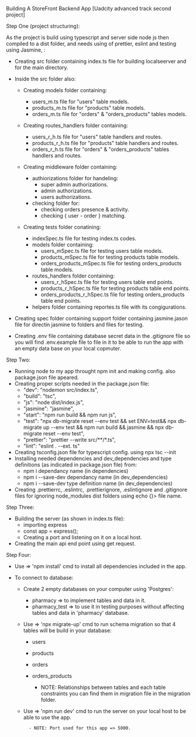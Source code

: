 Building A StoreFront Backend App [Uadcity advanced track second project]


Step One (project structuring):

As the project is build using typescript and server side node js then compiled to a dist folder, and needs using of prettier, eslint and testing using Jasmine, :

- Creating src folder containing index.ts file for building localseerver and for the main directory.

- Inside the src folder also:
    - Creating models folder containing:
        - users_m.ts file for "users" table models.
        - products_m.ts file for "products" table models.
        - orders_m.ts file for "orders" & "orders_products" tables models.

    - Creating routes_handlers folder containing:
        - users_r_h.ts file for "users" table handlers and routes.
        - products_r_h.ts file for "products" table handlers and routes.
        - orders_r_h.ts file for "orders" & "orders_products" tables handlers and routes.

    - Creating middleware folder containing:
        - authiorizations folder for handeling:
            - super admin authorizations.
            - admin authorizations.
            - users authorizations.
        - checking folder for:
            - checking orders presence & activity.
            - checking { user - order } matching.

    - Creating tests folder conatining:
        - indexSpec.ts file for testing index.ts codes.
        - models folder containing:
            - users_mSpec.ts file for testing users table models.
            - products_mSpec.ts file for testing products table models.
            - orders_products_mSpec.ts file for testing orders_products table models.
        - routes_handlers folder containing:
            - users_r_hSpec.ts file for testing users table end points.
            - products_r_hSpec.ts file for testing products table end points.
            - orders_products_r_hSpec.ts file for testing orders_products table end points.
        - helpers folder containing reportes.ts file with its congigurations.

- Creating spec folder containing support folder containing jasmine.jason file for directin jasmine to folders and files for testing.

- Creating .env file containing database secret data in the .gitignore file so you will find .env.example file to file in it to be able to run the app with an empty data base on your local copmuter.


Step Two:

- Running node to my app throught npm init and making config. also package.json file apeared.
- Creating proper scripts needed in the package.json file:
    - "dev": "nodemon src/index.ts",
    - "build": "tsc",
    - "js": "node dist/index.js",
    - "jasmine": "jasmine",
    - "start": "npm run build && npm run js",
    - "test": "npx db-migrate reset --env test && set ENV=test&& npx db-migrate up --env test && npm run build && jasmine && npx db-migrate reset --env test",
    - "prettier": "prettier --write src/**/*.ts",
    - "lint": "eslint . --ext. ts"
- Creating tsconfig.json file for typescript config. using npx tsc --init 
- Installing needed dependencies and dev_dependencies and type definitions (as indicated in package.json file) from:
    - npm i dependancy name (in dependencies)
    - npm i --save-dev dependancy name (in dev_dependencies)
    - npm i --save-dev type definition name (in dev_dependencies)
- Creating .prettierrc, .eslintrc, .prettierignore, .eslintignore and .gitignore files for ignoring node_modules dist folders using echo {}> file name.


Step Three:

 - Building the server (as shown in index.ts file):
    - importing express
    - const app = express();
    - Creating a port and listening on it on a local host.
 - Creating the main api end point using get request. 


Step Four:

- Use => 'npm install' cmd to install all dependencies included in the app.

- To connect to database:

    - Create 2 empty databases on your computer using 'Postgres':
        - pharmacy => to implement tables and data in it.
        - pharmacy_test => to use it in testing purposes without affecting tables and data in 'pharmacy' database.

    - Use => 'npx migrate-up' cmd to run schema migration so that 4 tables will be build in your database:
        - users
        - products
        - orders
        - orders_products

            - NOTE: Relationships between tables and each table constraints you can find them in migration file in the migration folder.

    - Use => 'npm run dev' cmd to run the server on your local host to be able to use the app.

            - NOTE: Port used for this app => 5000.
